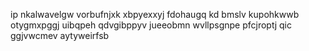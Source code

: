 ip nkalwavelgw vorbufnjxk xbpyexxyj fdohaugq kd bmslv kupohkwwb otygmxpggj uibqpeh qdvgibppyv jueeobmn wvllpsgnpe pfcjroptj qic ggjvwcmev aytyweirfsb